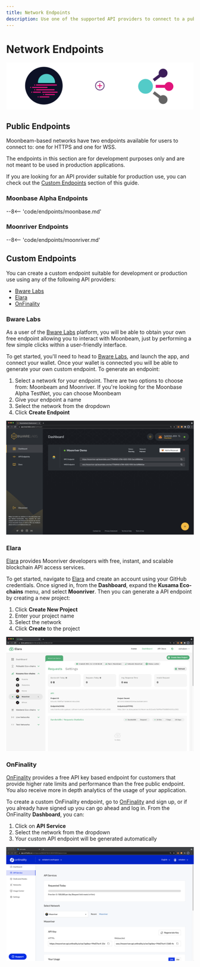 ```yaml
---
title: Network Endpoints
description: Use one of the supported API providers to connect to a public endpoint or create custom JSON RPC and WSS endpoints to Moonbeam-based networks.
---
```


# Network Endpoints

![API Providers banner](/images/builders/get-started/api-providers/api-providers-banner.png)

## Public Endpoints

Moonbeam-based networks have two endpoints available for users to connect to: one for HTTPS and one for WSS. 

The endpoints in this section are for development purposes only and are not meant to be used in production applications.

If you are looking for an API provider suitable for production use, you can check out the [Custom Endpoints](#custom-endpoints) section of this guide. 

### Moonbase Alpha Endpoints

--8<-- 'code/endpoints/moonbase.md'

### Moonriver Endpoints

--8<-- 'code/endpoints/moonriver.md'

## Custom Endpoints

You can create a custom endpoint suitable for development or production use using any of the following API providers:

- [Bware Labs](#bware-labs)
- [Elara](#elara)
- [OnFinality](#onfinality)

### Bware Labs

As a user of the [Bware Labs](https://bwarelabs.com/) platform, you will be able to obtain your own free endpoint allowing you to interact with Moonbeam, just by performing a few simple clicks within a user-friendly interface.

To get started, you'll need to head to [Bware Labs](https://app.bwarelabs.com/), and launch the app, and connect your wallet. Once your wallet is connected you will be able to generate your own custom endpoint. To generate an endpoint:

1. Select a network for your endpoint. There are two options to choose from: Moonbeam and Moonriver. If you're looking for the Moonbase Alpha TestNet, you can choose Moonbeam 
2. Give your endpoint a name
3. Select the network from the dropdown
4. Click **Create Endpoint**

![Bware Labs](/images/builders/get-started/api-providers/api-providers-1.png)

### Elara

[Elara](https://elara.patract.io/) provides Moonriver developers with free, instant, and scalable blockchain API access services.

To get started, navigate to [Elara](https://elara.patract.io/) and create an account using your GitHub credentials. Once signed in, from the **Dashboard**, expand the **Kusama Eco-chains** menu, and select **Moonriver**. Then you can generate a API endpoint by creating a new project:

1. Click **Create New Project**
2. Enter your project name
3. Select the network
4. Click **Create** to the project

![Elara](/images/builders/get-started/api-providers/api-providers-2.png)

### OnFinality

[OnFinality](https://onfinality.io/) provides a free API key based endpoint for customers that provide higher rate limits and performance than the free public endpoint. You also receive more in depth analytics of the usage of your application.

To create a custom OnFinality endpoint, go to [OnFinality](https://onfinality.io/) and sign up, or if you already have signed up you can go ahead and log in. From the OnFinality **Dashboard**, you can:

1. Click on **API Service**
2. Select the network from the dropdown
3. Your custom API endpoint will be generated automatically

![OnFinality](/images/builders/get-started/api-providers/api-providers-3.png)
